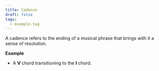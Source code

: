 ```yaml
---
title: Cadence
draft: false
tags:
  - example-tag
---
```

 A cadence refers to the ending of a musical phrase that brings with it a sense of resolution. 

**Example**
- A **V** chord transitioning to the **I** chord. 





